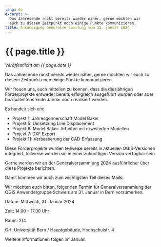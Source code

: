 ```yaml
---
lang: de
excerpt: >-
  Das Jahresende rückt bereits wieder näher, gerne möchten wir
  euch zu diesem Zeitpunkt noch einige Punkte kommunizieren.
title: Ankündigung Generalversammlung vom 31. januar 2024
---
```


# {{ page.title }}

*Veröffentlicht am {{ page.date }}*

Das Jahresende rückt bereits wieder näher, gerne möchten wir euch zu diesem
Zeitpunkt noch einige Punkte kommunizieren.

Wir freuen uns, euch mitteilen zu können, dass die diesjährigen Förderprojekte
entweder bereits erfolgreich ausgeführt wurden oder aber bis spätestens Ende
Januar noch realisiert werden. 

Es handelt sich um:

* Projekt 1: Jahresgönnerschaft Model Baker
* Projekt 5: Umsetzung Line Displacement
* Projekt 6: Model Baker: Arbeiten mit erweiterten Modellen
* Projekt 7: DXF Export
* Projekt 11: Verbesserung der CAD-Erfassung

Diese Förderprojekte wurden teilweise bereits in aktuellen QGIS-Versionen
integriert, teilweise werden sie in einer zukünftigen Version verfügbar sein.

Gerne werden wir an der Generalversammlung 2024 ausführlicher über diese
Projekte berichten. 

Damit kommen wir auch zum wichtigsten Teil dieses Mails:

Wir möchten euch bitten, folgenden Termin für Generalversammlung der QGIS
Anwendergruppe Schweiz am 31. Januar in Bern vorzumerken.

Datum: Mittwoch, 31. Januar 2024

Zeit: 14.00 – 17.00 Uhr 

Raum: 214

Ort: Universität Bern / Hauptgebäude, Hochschulstr. 4

Weitere Informationen folgen im Januar. 
